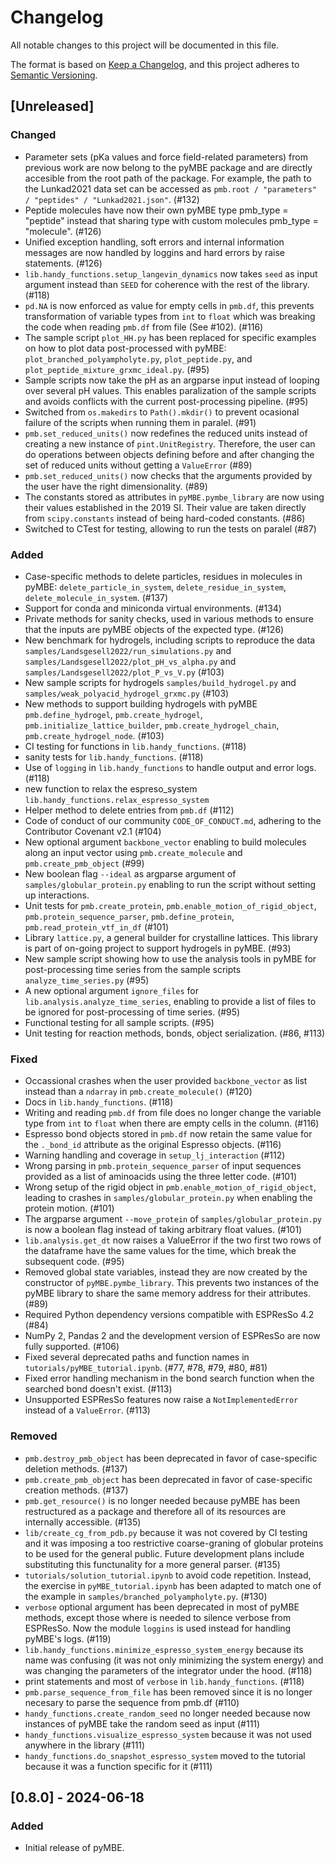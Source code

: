 # Changelog

All notable changes to this project will be documented in this file.

The format is based on [Keep a Changelog](https://keepachangelog.com/en/1.1.0/),
and this project adheres to [Semantic Versioning](https://semver.org/spec/v2.0.0.html).

## [Unreleased]

### Changed
- Parameter sets (pKa values and force field-related parameters) from previous work are now belong to the pyMBE package and are directly accesible from the root path of the package. For example, the path to the Lunkad2021 data set can be accessed as `pmb.root / "parameters" / "peptides" / "Lunkad2021.json"`. (#132)
- Peptide molecules have now their own pyMBE type pmb_type = "peptide" instead that sharing type with custom molecules pmb_type = "molecule". (#126)
- Unified exception handling, soft errors and internal information messages are now handled by loggins and hard errors by raise statements. (#126)
- `lib.handy_functions.setup_langevin_dynamics` now takes `seed` as input argument instead than `SEED` for coherence with the rest of the library. (#118)
- `pd.NA` is now enforced as value for empty cells in `pmb.df`, this prevents transformation of variable types from `int` to `float` which was breaking the code when reading `pmb.df` from file (See #102). (#116)
- The sample script `plot_HH.py` has been replaced for specific examples on how to plot data post-processed with pyMBE: `plot_branched_polyampholyte.py`, `plot_peptide.py`, and `plot_peptide_mixture_grxmc_ideal.py`. (#95)
- Sample scripts now take the pH as an argparse input instead of looping over several pH values. This enables paralization of the sample scripts and avoids conflicts with the current post-processing pipeline. (#95)
- Switched from `os.makedirs` to `Path().mkdir()` to prevent ocasional failure of the scripts when running them in paralel. (#91)
- `pmb.set_reduced_units()` now redefines the reduced units instead of creating a new instance of `pint.UnitRegistry`. Therefore, the user can do operations between objects defining before and after changing the set of reduced units without getting a `ValueError` (#89)
- `pmb.set_reduced_units()` now checks that the arguments provided by the user have the right dimensionality. (#89)
- The constants stored as attributes in `pyMBE.pymbe_library` are now using their values established in the 2019 SI. Their value are taken directly from `scipy.constants` instead of being hard-coded constants. (#86)
- Switched to CTest for testing, allowing to run the tests on paralel (#87)

### Added
- Case-specific methods to delete particles, residues in molecules in pyMBE: `delete_particle_in_system`, `delete_residue_in_system`, `delete_molecule_in_system`. (#137)
- Support for conda and miniconda virtual environments. (#134)
- Private methods for sanity checks, used in various methods to ensure that the inputs are pyMBE objects of the expected type. (#126)
- New benchmark for hydrogels, including scripts to reproduce the data `samples/Landsgesell2022/run_simulations.py` and `samples/Landsgesell2022/plot_pH_vs_alpha.py` and `samples/Landsgesell2022/plot_P_vs_V.py` (#103)
- New sample scripts for hydrogels `samples/build_hydrogel.py` and  `samples/weak_polyacid_hydrogel_grxmc.py` (#103)
- New methods to support building hydrogels with pyMBE `pmb.define_hydrogel`, `pmb.create_hydrogel`, `pmb.initialize_lattice_builder`, `pmb.create_hydrogel_chain`, `pmb.create_hydrogel_node`. (#103)
- CI testing for functions in `lib.handy_functions`. (#118)
- sanity tests for `lib.handy_functions`. (#118)
- Use of `logging`  in `lib.handy_functions` to handle output and error logs. (#118)
- new function to relax the espreso_system `lib.handy_functions.relax_espresso_system`
- Helper method to delete entries from `pmb.df` (#112)
- Code of conduct of our community `CODE_OF_CONDUCT.md`, adhering to the Contributor Covenant v2.1 (#104) 
- New optional argument `backbone_vector` enabling to build molecules along an input vector using `pmb.create_molecule` and `pmb.create_pmb_object` (#99)
- New boolean flag `--ideal` as argparse argument of `samples/globular_protein.py` enabling to run the script without setting up interactions.
- Unit tests for `pmb.create_protein`, `pmb.enable_motion_of_rigid_object`, `pmb.protein_sequence_parser`, `pmb.define_protein`, `pmb.read_protein_vtf_in_df` (#101)
- Library `lattice.py`, a general builder for crystalline lattices. This library is part of on-going project to support hydrogels in pyMBE. (#93)
- New sample script showing how to use the analysis tools in pyMBE for post-processing time series from the sample scripts `analyze_time_series.py` (#95) 
- A new optional argument `ignore_files`  for `lib.analysis.analyze_time_series`, enabling to provide a list of files to be ignored for post-processing of time series. (#95)
- Functional testing for all sample scripts. (#95)
- Unit testing for reaction methods, bonds, object serialization. (#86, #113)

### Fixed
- Occassional crashes when the user provided `backbone_vector` as list instead than a `ndarray` in `pmb.create_molecule()`  (#120)
- Docs in `lib.handy_functions`. (#118)
- Writing and reading `pmb.df` from file does no longer change the variable type from `int` to `float` when there are empty cells in the column. (#116)
- Espresso bond objects stored in `pmb.df` now retain the same value for the  `._bond_id` attribute as the original Espresso objects. (#116)
- Warning handling and coverage in `setup_lj_interaction` (#112)
- Wrong parsing in `pmb.protein_sequence_parser` of input sequences provided as a list of aminoacids using the three letter code. (#101)
- Wrong setup of the rigid object in `pmb.enable_motion_of_rigid_object`, leading to crashes in `samples/globular_protein.py` when enabling the protein motion. (#101)
- The argparse argument `--move_protein` of `samples/globular_protein.py` is now a boolean flag instead of taking arbitrary float values. (#101)
- `lib.analysis.get_dt` now raises a ValueError if the two first two rows of the dataframe have the same values for the time, which break the subsequent code. (#95)
- Removed global state variables, instead they are now created by the constructor of `pyMBE.pymbe_library`. This prevents two instances of the pyMBE library to share the same memory address for their attributes. (#89)
- Required Python dependency versions compatible with ESPResSo 4.2 (#84)
- NumPy 2, Pandas 2 and the development version of ESPResSo are now fully supported. (#106)
- Fixed several deprecated paths and function names in `tutorials/pyMBE_tutorial.ipynb`. (#77, #78, #79, #80, #81)
- Fixed error handling mechanism in the bond search function when the searched bond doesn't exist. (#113)
- Unsupported ESPResSo features now raise a `NotImplementedError` instead of a `ValueError`. (#113)

### Removed
- `pmb.destroy_pmb_object` has been deprecated in favor of case-specific deletion methods. (#137)
- `pmb.create_pmb_object` has been deprecated in favor of case-specific creation methods. (#137)
- `pmb.get_resource()` is no longer needed because pyMBE has been restructured as a package and therefore all of its resources are internally accessible. (#135)
- `lib/create_cg_from_pdb.py` because it was not covered by CI testing and it was imposing a too restrictive coarse-graning of globular proteins to be used for the general public. Future development plans include substituting this functunality for a more general parser. (#135)
- `tutorials/solution_tutorial.ipynb` to avoid code repetition. Instead, the exercise in `pyMBE_tutorial.ipynb` has been adapted to match one of the example in `samples/branched_polyampholyte.py`. (#130)
- `verbose` optional argument has been deprecated in most of pyMBE methods, except those where is needed to silence verbose from ESPResSo. Now the module `loggins` is used instead for handling pyMBE's logs. (#119)
- `lib.handy_functions.minimize_espresso_system_energy` because its name was confusing (it was not only minimizing the system energy) and was changing the parameters of the integrator under the hood. (#118)
- print statements and most of `verbose` in `lib.handy_functions`. (#118)
- `pmb.parse_sequence_from_file` has been removed since it is no longer necesary to parse the sequence from pmb.df (#110)
- `handy_functions.create_random_seed` no longer needed because now instances of pyMBE take the random seed as input (#111)
- `handy_functions.visualize_espresso_system` because it was not used anywhere in the library (#111)
- `handy_functions.do_snapshot_espresso_system` moved to the tutorial because it was a function specific for it (#111)

## [0.8.0] - 2024-06-18

### Added

* Initial release of pyMBE.
